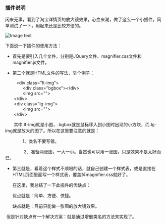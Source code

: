 ### 插件说明

闲来无事，看到了淘宝详情页的放大镜效果，心血来潮，做了这么一个小插件。简单测试了一下，用起来还是比较方便的。

![Image text](https://github.com/zhkai0530/fangdajing/blob/master/taobao/images/fangdajing.gif)

下面说一下插件的使用方法：

* 首先是要引入几个文件，分别是JQuery文件、magnifier.css文件和magnifier.js文件。

* 第二个就是HTML文件的写法，举个例子：

   &emsp;&emsp;&lt;div class="lt-img"&gt;  
   &emsp;&emsp;&emsp;&emsp;&lt;div class="bgbox"&gt;&lt;/div&gt;  
   &emsp;&emsp;&emsp;&emsp;&lt;img src=""&gt;  
   &emsp;&emsp;&lt;/div&gt;  
   &emsp;&emsp;&lt;div class="lg-img"&gt;  
   &emsp;&emsp;&emsp;&emsp;&lt;img src=""&gt;  
   &emsp;&emsp;&lt;/div&gt;

  &emsp;&emsp;其中.lt-img就是小图，.bgbox就是鼠标移入到小图时出现的小方块，而.lg-img就是放大的图了。所以在这里要注意的就是：

  &emsp;&emsp;&emsp;&emsp;1、类名不要写错。

  &emsp;&emsp;&emsp;&emsp;2、准备两张图，一大一小。当然也可以用一张图，只是效果不是太好而已。

* 第三就是，看着这个样式不顺眼的话，就自己创建一个样式表，或是直接在HTML页面里面写一个样式表，覆盖掉magnifier.css就好了。


  在这里，我总结了一下此插件的优缺点：

  优点就是：简单、方便、快捷。

  缺点就是：目前只能做一张图的放大镜效果。

  但是针对缺点有一个解决方案：就是通过增删类名的方法来实现了。
